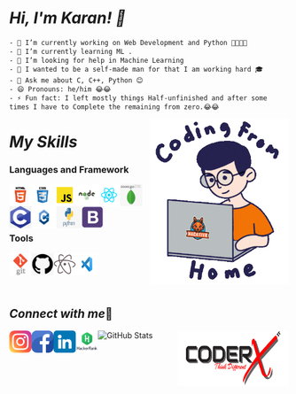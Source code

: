 # *Hi, I'm Karan! 👋*
    - 🔭 I’m currently working on Web Development and Python 👨‍💻👨‍💻
    - 🌱 I’m currently learning ML .
    - 🤔 I’m looking for help in Machine Learning    
    - 🙌 I wanted to be a self-made man for that I am working hard 🎓
    - 💬 Ask me about C, C++, Python 😊
    - 😄 Pronouns: he/him 😂😂
    - ⚡ Fun fact: I left mostly things Half-unfinished and after some times I have to Complete the remaining from zero.😂😂
<img align="right" src="/img/Coding image.gif" height='300' width='250'>

# *My Skills*

### Languages and Framework
[<img align="left" src="/img/HTML-5-01.png" width='40' height='40'>](https://devdocs.io/html/)
[<img align="left" src="/img/CSS-3-01.png" width='40' height='40'>](https://devdocs.io/css/)
[<img align="left" src="/img/JavaScript-01.png" width='40' height='40'>](https://devdocs.io/javascript)
[<img align="left" src="/img/Node-JS-01.png" width='40' height='40'>](https://nodejs.org/en/)
[<img align="left" src="/img/React-01.png" width='40' height='40'>](https://reactjs.org/)
[<img align="left" src="/img/mongo.png" width='40' height='40'>](https://www.mongodb.com/)
[<img align="left" src="/img/c.png" width='40' height='40'>](https://devdocs.io/c)
[<img align="left" src="/img/cppp.png" width='45' height='40'>](https://devdocs.io/cpp)
[<img align="left" src="/img/python.png" width='45' height='40'>](https://www.python.org/)
<br/>
[<img align="left" src="/img/bootstrap.png" width='40' height='40'>](https://getbootstrap.com/)

<br/>
<br/>

### Tools

[<img align="left" src="/img/git.png" width='40' height='40'>](https://git-scm.com/)
[<img align="left" src="/img/github.png" width='40' height='40'>](https://github.com/)
[<img align="left" src="/img/atom.png" width='40' height='40'>](https://atom.io/)
[<img align="left" src="/img/vs.jpg" width='40' height='40'>](https://code.visualstudio.com/)

<br/>
<br/>
<br/>
<br/>

## *Connect with me*🔗
<img align="right" src="/img/CoderxImage.png" height='100' width='200'>

[<img align="left" src="/img/instagram.png" width='40' height='40'>](https://www.instagram.com/its_karanshx/)
[<img align="left" src="/img/facebook.png" width='40' height='40'>](https://www.facebook.com/Karansh99)
[<img align="left" src="/img/linkedin.png" width='40' height='40'>](https://www.linkedin.com/in/karan-sharma-23574a1b9/)
[<img align="left" src="/img/hrank.jpg" width='40' height='40'>](https://www.hackerrank.com/Coder_X27/)



![GitHub Stats](https://github-readme-stats.vercel.app.api?username=Coder-X27&theme=radical)
